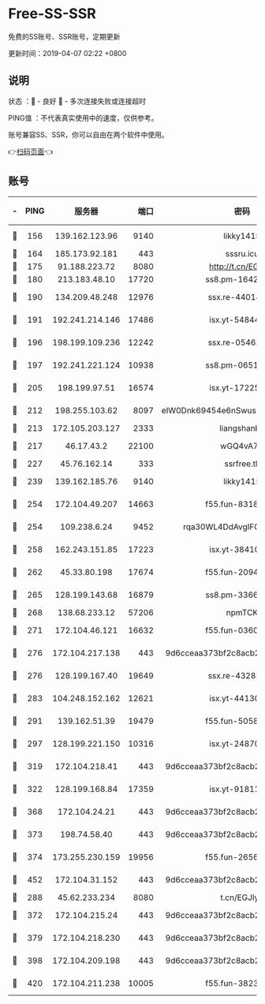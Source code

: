 # Free-SS-SSR

免费的SS账号、SSR账号，定期更新

更新时间：2019-04-07 02:22 +0800

## 说明

状态     ：🙂 - 良好 🙁 - 多次连接失败或连接超时

PING值   ：不代表真实使用中的速度，仅供参考。

账号兼容SS、SSR，你可以自由在两个软件中使用。

👉[扫码页面](https://liesauer.github.io/Free-SS-SSR/)👈

## 账号

|-|PING|服务器|端口|密码|加密方式|区域|
|:----:|:----:|:-----:|-----:|:----:|:----:|:----:|
|🙂|156|139.162.123.96|9140|likky1415|aes-256-cfb|JP|
|🙂|164|185.173.92.181|443|sssru.icu|rc4-md5|RU|
|🙂|175|91.188.223.72|8080|http://t.cn/EGJIyrl|rc4-md5|RU|
|🙂|180|213.183.48.10|17720|ss8.pm-16426576|rc4-md5|RU|
|🙂|190|134.209.48.248|12976|ssx.re-44018010|aes-256-cfb|US|
|🙂|191|192.241.214.146|17486|isx.yt-54844272|aes-256-cfb|US|
|🙂|196|198.199.109.236|12242|ssx.re-05462515|aes-256-cfb|US|
|🙂|197|192.241.221.124|10938|ss8.pm-06517363|aes-256-cfb|US|
|🙂|205|198.199.97.51|16574|isx.yt-17225861|aes-256-cfb|US|
|🙂|212|198.255.103.62|8097|eIW0Dnk69454e6nSwuspv9DmS201tQ0D|aes-256-cfb|US|
|🙂|213|172.105.203.127|2333|liangshanbo|chacha20|JP|
|🙂|217|46.17.43.2|22100|wGQ4vA7D|aes-256-gcm|RU|
|🙂|227|45.76.162.14|333|ssrfree.tk|rc4|SG|
|🙂|239|139.162.185.76|9140|likky1415|aes-256-cfb|DE|
|🙂|254|172.104.49.207|14663|f55.fun-83188034|aes-256-cfb|SG|
|🙂|254|109.238.6.24|9452|rqa30WL4DdAvgIFG6Fs3znzTa|aes-256-cfb|FR|
|🙂|258|162.243.151.85|17223|isx.yt-38410278|aes-256-cfb|US|
|🙂|262|45.33.80.198|17674|f55.fun-20948197|aes-256-cfb|US|
|🙂|265|128.199.143.68|16879|ss8.pm-33663366|aes-256-cfb|SG|
|🙂|268|138.68.233.12|57206|npmTCK|rc4-md5|US|
|🙂|271|172.104.46.121|16632|f55.fun-03609182|aes-256-cfb|SG|
|🙂|276|172.104.217.138|443|9d6cceaa373bf2c8acb22e60b6a58be6|aes-256-cfb|US|
|🙂|276|128.199.167.40|19649|ssx.re-43282019|aes-256-cfb|SG|
|🙂|283|104.248.152.162|12621|isx.yt-44130776|aes-256-cfb|SG|
|🙂|291|139.162.51.39|19479|f55.fun-50586096|aes-256-cfb|SG|
|🙂|297|128.199.221.150|10316|isx.yt-24870485|aes-256-cfb|SG|
|🙂|319|172.104.218.41|443|9d6cceaa373bf2c8acb22e60b6a58be6|aes-256-cfb|US|
|🙂|322|128.199.168.84|17359|isx.yt-91811801|aes-256-cfb|SG|
|🙂|368|172.104.24.21|443|9d6cceaa373bf2c8acb22e60b6a58be6|aes-256-cfb|US|
|🙂|373|198.74.58.40|443|9d6cceaa373bf2c8acb22e60b6a58be6|aes-256-cfb|US|
|🙂|374|173.255.230.159|19956|f55.fun-26563232|aes-256-cfb|US|
|🙂|452|172.104.31.152|443|9d6cceaa373bf2c8acb22e60b6a58be6|aes-256-cfb|US|
|🙂|288|45.62.233.234|8080|t.cn/EGJIyrl|rc4-md5|CA|
|🙂|372|172.104.215.24|443|9d6cceaa373bf2c8acb22e60b6a58be6|aes-256-cfb|US|
|🙂|379|172.104.218.230|443|9d6cceaa373bf2c8acb22e60b6a58be6|aes-256-cfb|US|
|🙂|398|172.104.209.198|443|9d6cceaa373bf2c8acb22e60b6a58be6|aes-256-cfb|US|
|🙁|420|172.104.211.238|10005|f55.fun-38234111|aes-256-cfb|US|
